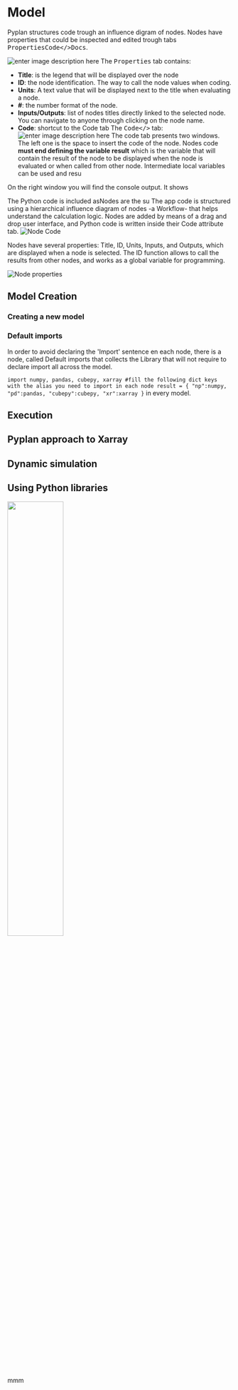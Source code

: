 # Model

Pyplan structures code trough an influence digram of nodes. Nodes have properties that could be inspected and edited trough tabs <kbd>Properties</kbd><kbd>Code</></kbd><kbd>Docs</kbd>.

![enter image description here](http://img.pyplan.org/model-node-prop1.png)
The <kbd>Properties</kbd> tab contains:
 - **Title**: is the legend that will be displayed over the node
 - **ID**: the node identification. The way to call the node values when coding.
 - **Units**: A text value that will be displayed next to the title when evaluating a node.
 - **#**: the number format of the node.
 - **Inputs/Outputs**: list of nodes titles directly linked to the selected node. You can navigate to anyone through clicking on the node name.
 - **Code**: shortcut to the Code tab
The <kbd>Code</></kbd> tab:
![enter image description here](http://img.pyplan.org/model-code-tab1.png)
The code tab presents two windows. The left one is the space to insert the code of the node.
Nodes code **must end defining the variable result** which is the variable that will contain the result of the node to be displayed when the node is evaluated or when called from other node.
Intermediate local variables can be used and resu

On the right window you will find the console output. It shows 



The Python code is included asNodes are the su
The app code is structured using a hierarchical influence diagram of nodes -a Workflow- that helps understand the calculation logic. Nodes are added by means of a drag and drop user interface, and Python code is written inside their Code attribute tab. 
![Node Code](http://img.pyplan.org/index_node_code.png)

Nodes have several properties: Title, ID, Units, Inputs, and Outputs, which are displayed when a node is selected. The ID function allows to call the results from other nodes, and works as a global variable for programming.

![Node properties](http://img.pyplan.org/index_node_properties1.png)


## Model Creation
### Creating a new model
### Default imports
In order to avoid declaring the 'Import' sentence en each node, there is a node, called Default imports that collects the Library that will not require to declare import all across the model.

`import numpy, pandas, cubepy, xarray
#fill the following dict keys with the alias you need to import in each node
result = {
    "np":numpy,
    "pd":pandas,
    "cubepy":cubepy,
    "xr":xarray
}` in every model.


## Execution
## Pyplan approach to Xarray
## Dynamic simulation
## Using Python libraries


<img src="image.jpg" width="50%" height="50%" />
<i class="icon-file"></i>
<i class="fa fa-folder-open"></i>

mmm
<!--stackedit_data:
eyJoaXN0b3J5IjpbLTYwMjEwMTE0OSw2MTI0OTA1MSwtMzUyNz
I3ODI3LC03NDUyNjExNzksMzc0ODYzMDc5LDc1OTI5Mjc4OCwx
NTgxNjkxMDI3LC0yMDgwMzA0Nzk3LC00MTcwOTYzNywtMTgzNj
A1MzUxOSw1MTE4OTU1ODAsNjMwMjQxODQ0LC0xNDA2ODg1NDIy
LC00MDkyNjM2MjEsLTE0NDYzNzE4OTddfQ==
-->